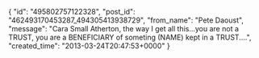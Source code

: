  {
   "id": "495802757122328",
   "post_id": "462493170453287_494305413938729",
   "from_name": "Pete Daoust",
   "message": "Cara Small Atherton, the way I get all this...you are not a TRUST, you are a BENEFICIARY of someting (NAME) kept in a TRUST....",
   "created_time": "2013-03-24T20:47:53+0000"
 }
